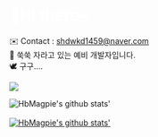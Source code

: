 <h1 style="color:#FFFFFF;">🌟Hi there~</h1>

✉️ Contact : shdwkd1459@naver.com<br>
🌱 쑥쑥 자라고 있는 예비 개발자입니다.<br>
🕊️ 구구....<br>

<a href="https://hb777.tistory.com/" target="_blank"><img src="https://img.shields.io/badge/Tistory-000000?style=flat-square&logo=Tistory&logoColor=white"/></a>

![HbMagpie's github stats'](https://github-readme-stats.vercel.app/api?username=HbMagpie&theme=github_dark&show_icons=true)
<br><br>
[![HbMagpie's github stats'](https://github-readme-stats.vercel.app/api/top-langs/?username=HbMagpie&theme=github_dark&show_icons=true&border_color=ffffff&title_color=5a9bfc&icon_color=5a9bfc&layout=compact)](https://github.com/HbMagpie)

<!--
**HbMagpie/HbMagpie** is a ✨ _special_ ✨ repository because its `README.md` (this file) appears on your GitHub profile.

Here are some ideas to get you started:

- 🔭 I’m currently working on ...
- 🌱 I’m currently learning ...
- 👯 I’m looking to collaborate on ...
- 🤔 I’m looking for help with ...
- 💬 Ask me about ...
- 📫 How to reach me: ...
- 😄 Pronouns: ...
- ⚡ Fun fact: ...
-->
